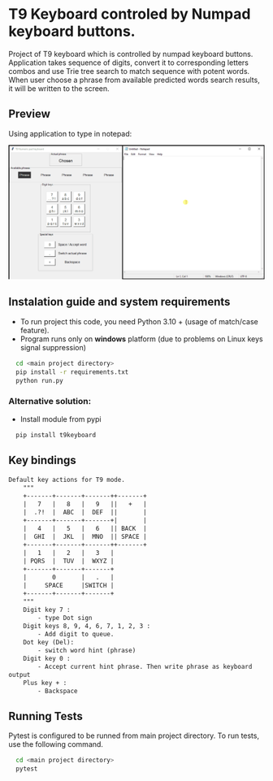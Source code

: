 
# T9 Keyboard controled by Numpad keyboard buttons.

Project of T9 keyboard which is controlled by numpad keyboard buttons. 
Application takes sequence of digits, convert it to corresponding letters combos and use Trie tree search to match sequence with potent words.
When user choose a phrase from available predicted words search results, it will be written to the screen. 

## Preview
Using application to type in notepad:

![App Screenshot](https://github.com/Edios/t9keyboard/blob/main/usage_example_readme.gif)


## Instalation guide and system requirements

- To run project this code, you need Python 3.10 + (usage of match/case feature).
- Program runs only on **windows** platform (due to problems on Linux keys signal suppression)

```bash
  cd <main project directory>
  pip install -r requirements.txt
  python run.py

```
### Alternative solution:
- Install module from pypi
```bash
  pip install t9keyboard
```


## Key bindings
    Default key actions for T9 mode.
        """
        +-------+-------+-------++-------+
        |   7   |   8   |   9   ||   +   |
        |  .?!  |  ABC  |  DEF  ||       |
        +-------+-------+-------+|       |
        |   4   |   5   |   6   || BACK  |
        |  GHI  |  JKL  |  MNO  || SPACE |
        +-------+-------+-------++-------+
        |   1   |   2   |   3   |
        | PQRS  |  TUV  |  WXYZ |
        +-------+-------+-------+
        |       0       |   .   |
        |     SPACE     |SWITCH |
        +-------+-------+-------+
        """
        Digit key 7 :
            - type Dot sign
        Digit keys 8, 9, 4, 6, 7, 1, 2, 3 :
            - Add digit to queue.
        Dot key (Del):
            - switch word hint (phrase)
        Digit key 0 :
            - Accept current hint phrase. Then write phrase as keyboard output
        Plus key + :
            - Backspace

## Running Tests

Pytest is configured to be runned from main project directory.
To run tests, use the following command.

```bash
  cd <main project directory>
  pytest
```

